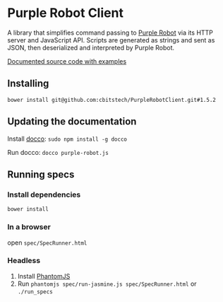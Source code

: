 # Purple Robot Client

A library that simplifies command passing to [Purple Robot](https://github.com/cbitstech/Purple-Robot-Manager)
via its HTTP server and JavaScript API. Scripts are generated as strings and
sent as JSON, then deserialized and interpreted by Purple Robot.

[Documented source code with examples](http://cbitstech.github.io/PurpleRobotClient/docs/purple-robot.html)

## Installing

`bower install git@github.com:cbitstech/PurpleRobotClient.git#1.5.2`

## Updating the documentation

Install [docco](http://jashkenas.github.io/docco/): `sudo npm install -g docco`

Run docco: `docco purple-robot.js`

## Running specs

### Install dependencies

    bower install

### In a browser

open `spec/SpecRunner.html`

### Headless

1. Install [PhantomJS](http://phantomjs.org/download.html)
2. Run `phantomjs spec/run-jasmine.js spec/SpecRunner.html` or `./run_specs`
